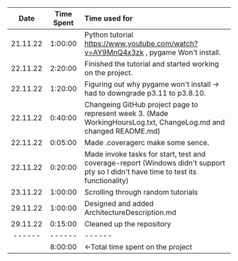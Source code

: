 |Date|Time Spent|Time used for|
| :---: | :---: | :--- |
|21.11.22|1:00:00|Python tutorial https://www.youtube.com/watch?v=AY9MnQ4x3zk , pygame Won't install.|
|22.11.22|2:20:00|Finished the tutorial and started working on the project.|
|22.11.22|1:20:00|Figuring out why pygame won't install -> had to downgrade p3.11 to p3.8.10.|
|22.11.22|0:40:00|Changeing GitHub project page to represent week 3. (Made WorkingHoursLog.txt, ChangeLog.md and changed README.md)|
|22.11.22|0:05:00|Made .coveragerc make some sence.|
|22.11.22|0:20:00|Made invoke tasks for start, test and coverage-report (Windows didn't support pty so I didn't have time to test its functionality)|
|23.11.22|1:00:00|Scrolling through random tutorials|
|29.11.22|1:00:00|Designed and added ArchitectureDescription.md|
|29.11.22|0:15:00|Cleaned up the repository|
|------|------|------|
||8:00:00|<-Total time spent on the project|
